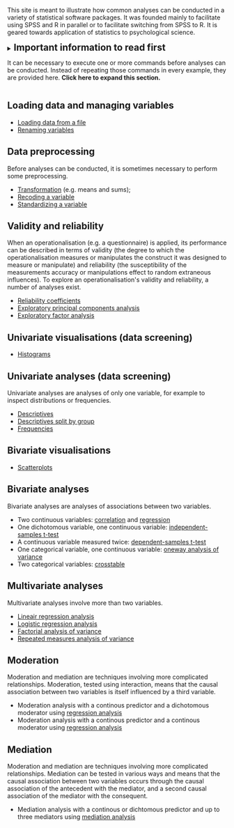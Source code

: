 This site is meant to illustrate how common analyses can be conducted in a variety of statistical software packages. It was founded mainly to facilitate using SPSS and R in parallel or to facilitate switching from SPSS to R. It is geared towards application of statistics to psychological science.

<details>
  <summary>
    <h2 style="display:inline">Important information to read first</h2>
    <p>It can be necessary to execute one or more commands before analyses can be conducted. Instead of repeating those commands in every example, they are provided here. <strong>Click here to expand this section.</strong></p>
  </summary>

<h3>SPSS</h3>

<p>Before running commands in SPSS, two things are first required. First, the data have to be loaded (see the dedicated section below). Second, that dataset must be activated. In this example, we will assume the dataset is called <code class="highlighter-rouge">dat</code>:</p>

<pre>
DATASET ACTIVATE dat.
</pre>

<h3>R</h3>

<p>Most examples here use an R package called <code class="highlighter-rouge">userfriendlyscience</code> because it contains a large number of functions designed to act similar to their SPSS counterparts. This package, therefore, first has to be installed:</p>

<pre class="language-r highlighter-rouge">
install.packages('userfriendlyscience');
</pre>

<p>This only has to happen once: after it has been installed, it will remain available. However, it will still have to be loaded in every R session using:</p>

<pre class="language-r highlighter-rouge">
require('userfriendlyscience');
</pre>

<p>In addition, the data have to be loaded (see the dedicated section below).</p>

</details>

## Loading data and managing variables

- [Loading data from a file](loading-data-from-file.html)
- [Renaming variables](renaming-variables.html)

## Data preprocessing

Before analyses can be conducted, it is sometimes necessary to perform some preprocessing.

- [Transformation](transformation.html) (e.g. means and sums);
- [Recoding a variable](recoding.html)
- [Standardizing a variable](standardizing.html)

## Validity and reliability

When an operationalisation (e.g. a questionnaire) is applied, its performance can be described in terms of validity (the degree to which the operationalisation measures or manipulates the construct it was designed to measure or manipulate) and reliability (the susceptibility of the measurements accuracy or manipulations effect to random extraneous influences). To explore an operationalisation's validity and reliability, a number of analyses exist.

- [Reliability coefficients](reliability.html)
- [Exploratory principal components analysis](factor-analysis-pca-exploratory.html)
- [Exploratory factor analysis](factor-analysis-pfa-exploratory.html)

## Univariate visualisations (data screening)

- [Histograms](histogram.html)

## Univariate analyses (data screening)

Univariate analyses are analyses of only one variable, for example to inspect distributions or frequencies.

- [Descriptives](descriptives.html)
- [Descriptives split by group](descriptives-by-group.html)
- [Frequencies](frequencies.html)

## Bivariate visualisations

- [Scatterplots](scatterplot.html)

## Bivariate analyses

Bivariate analyses are analyses of associations between two variables.

- Two continuous variables: [correlation](correlation.html) and [regression](regression-single.html)
- One dichotomous variable, one continuous variable: [independent-samples t-test](t-test-independent.html)
- A continuous variable measured twice: [dependent-samples t-test](t-test-dependent.html)
- One categorical variable, one continuous variable: [oneway analysis of variance](anova-oneway.html)
- Two categorical variables: [crosstable](crosstab.html)

## Multivariate analyses

Multivariate analyses involve more than two variables.

- [Lineair regression analysis](regression-multiple.html)
- [Logistic regression analysis](regression-logistic-multiple.html)
- [Factorial analysis of variance](anova-factorial.html)
- [Repeated measures analysis of variance](anova-repeated-measures.html)

## Moderation

Moderation and mediation are techniques involving more complicated relationships. Moderation, tested using interaction, means that the causal association between two variables is itself influenced by a third variable. 

- Moderation analysis with a continous predictor and a dichotomous moderator using [regression analysis](regression-moderation-dichotomous-moderator.html)
- Moderation analysis with a continous predictor and a continous moderator using [regression analysis](regression-moderation-continuous-moderator.html)

## Mediation

Moderation and mediation are techniques involving more complicated relationships. Mediation can be tested in various ways and means that the causal association between two variables occurs through the causal association of the antecedent with the mediator, and a second causal association of the mediator with the consequent.

- Mediation analysis with a continous or dichtomous predictor and up to three mediators using [mediation analysis](mediation.html)

<!-- ## Intensive longitudinal analyses -->
